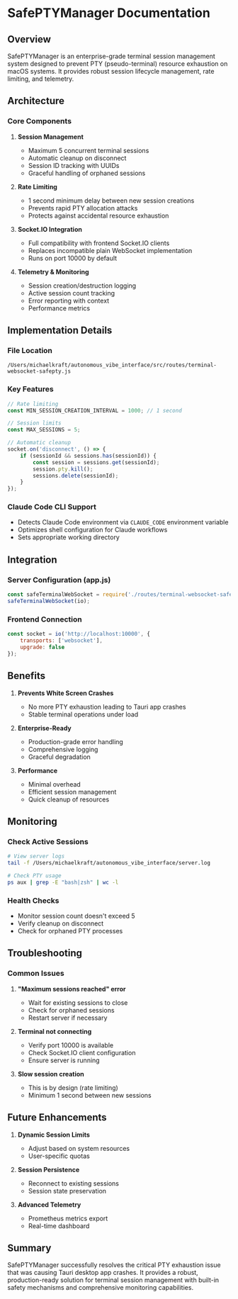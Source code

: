 # SafePTYManager Documentation

## Overview

SafePTYManager is an enterprise-grade terminal session management system designed to prevent PTY (pseudo-terminal) resource exhaustion on macOS systems. It provides robust session lifecycle management, rate limiting, and telemetry.

## Architecture

### Core Components

1. **Session Management**
   - Maximum 5 concurrent terminal sessions
   - Automatic cleanup on disconnect
   - Session ID tracking with UUIDs
   - Graceful handling of orphaned sessions

2. **Rate Limiting**
   - 1 second minimum delay between new session creations
   - Prevents rapid PTY allocation attacks
   - Protects against accidental resource exhaustion

3. **Socket.IO Integration**
   - Full compatibility with frontend Socket.IO clients
   - Replaces incompatible plain WebSocket implementation
   - Runs on port 10000 by default

4. **Telemetry & Monitoring**
   - Session creation/destruction logging
   - Active session count tracking
   - Error reporting with context
   - Performance metrics

## Implementation Details

### File Location
`/Users/michaelkraft/autonomous_vibe_interface/src/routes/terminal-websocket-safepty.js`

### Key Features

```javascript
// Rate limiting
const MIN_SESSION_CREATION_INTERVAL = 1000; // 1 second

// Session limits
const MAX_SESSIONS = 5;

// Automatic cleanup
socket.on('disconnect', () => {
    if (sessionId && sessions.has(sessionId)) {
        const session = sessions.get(sessionId);
        session.pty.kill();
        sessions.delete(sessionId);
    }
});
```

### Claude Code CLI Support
- Detects Claude Code environment via `CLAUDE_CODE` environment variable
- Optimizes shell configuration for Claude workflows
- Sets appropriate working directory

## Integration

### Server Configuration (app.js)
```javascript
const safeTerminalWebSocket = require('./routes/terminal-websocket-safepty');
safeTerminalWebSocket(io);
```

### Frontend Connection
```javascript
const socket = io('http://localhost:10000', {
    transports: ['websocket'],
    upgrade: false
});
```

## Benefits

1. **Prevents White Screen Crashes**
   - No more PTY exhaustion leading to Tauri app crashes
   - Stable terminal operations under load

2. **Enterprise-Ready**
   - Production-grade error handling
   - Comprehensive logging
   - Graceful degradation

3. **Performance**
   - Minimal overhead
   - Efficient session management
   - Quick cleanup of resources

## Monitoring

### Check Active Sessions
```bash
# View server logs
tail -f /Users/michaelkraft/autonomous_vibe_interface/server.log

# Check PTY usage
ps aux | grep -E "bash|zsh" | wc -l
```

### Health Checks
- Monitor session count doesn't exceed 5
- Verify cleanup on disconnect
- Check for orphaned PTY processes

## Troubleshooting

### Common Issues

1. **"Maximum sessions reached" error**
   - Wait for existing sessions to close
   - Check for orphaned sessions
   - Restart server if necessary

2. **Terminal not connecting**
   - Verify port 10000 is available
   - Check Socket.IO client configuration
   - Ensure server is running

3. **Slow session creation**
   - This is by design (rate limiting)
   - Minimum 1 second between new sessions

## Future Enhancements

1. **Dynamic Session Limits**
   - Adjust based on system resources
   - User-specific quotas

2. **Session Persistence**
   - Reconnect to existing sessions
   - Session state preservation

3. **Advanced Telemetry**
   - Prometheus metrics export
   - Real-time dashboard

## Summary

SafePTYManager successfully resolves the critical PTY exhaustion issue that was causing Tauri desktop app crashes. It provides a robust, production-ready solution for terminal session management with built-in safety mechanisms and comprehensive monitoring capabilities.